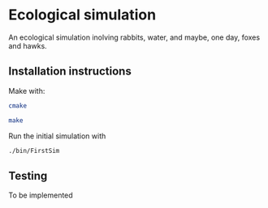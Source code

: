 # Ecological simulation

An ecological simulation inolving rabbits, water, and maybe, one day, foxes and hawks.

## Installation instructions

Make with:

```sh
cmake

make
```

Run the initial simulation with 

```sh
./bin/FirstSim
```

## Testing

To be implemented
